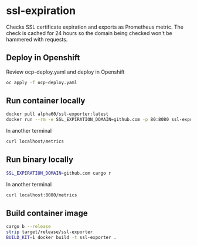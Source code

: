 # ssl-expiration

Checks SSL certificate expiration and exports as Prometheus metric. The check is cached for 24 hours so the domain being checked won't be hammered with requests.

## Deploy in Openshift
Review ocp-deploy.yaml and deploy in Openshift
```bash
oc apply -f ocp-deploy.yaml
```

## Run container locally
```bash
docker pull alpha60/ssl-exporter:latest
docker run --rm -e SSL_EXPIRATION_DOMAIN=github.com -p 80:8080 ssl-exporter
```

In another terminal
```bash
curl localhost/metrics
```

## Run binary locally
```bash
SSL_EXPIRATION_DOMAIN=github.com cargo r
```

In another terminal
```bash
curl localhost:8080/metrics
```

## Build container image
```bash
cargo b --release
strip target/release/ssl-exporter
BUILD_KIT=1 docker build -t ssl-exporter .
```
